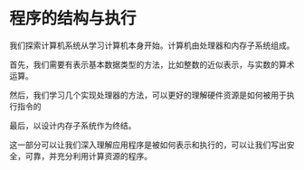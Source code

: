# 程序的结构与执行

我们探索计算机系统从学习计算机本身开始。计算机由处理器和内存子系统组成。

首先，我们需要有表示基本数据类型的方法，比如整数的近似表示，与实数的算术运算。

然后，我们学习几个实现处理器的方法，可以更好的理解硬件资源是如何被用于执行指令的

最后，以设计内存子系统作为终结。

这一部分可以让我们深入理解应用程序是被如何表示和执行的，可以让我们写出安全，可靠，并充分利用计算资源的程序。


